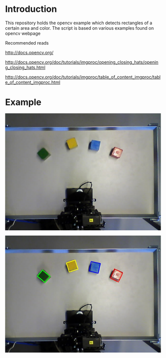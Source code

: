 Introduction
========
This repository holds the opencv example which detects rectangles of a certain
area and color. The script is based on various examples found on opencv webpage

Recommended reads

http://docs.opencv.org/

http://docs.opencv.org/doc/tutorials/imgproc/opening_closing_hats/opening_closing_hats.html

http://docs.opencv.org/doc/tutorials/imgproc/table_of_content_imgproc/table_of_content_imgproc.html



Example
========


![Test Image](doc/test.jpg)

![Resulting Image](doc/result.jpg)
